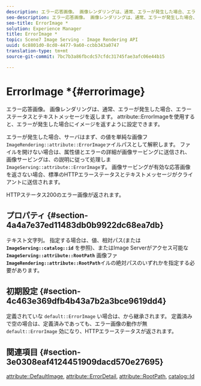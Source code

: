 ```yaml
---
description: エラー応答画像。 画像レンダリングは、通常、エラーが発生した場合、エラーステータスとテキストメッセージを返します。 attribute ErrorImageを使用すると、エラーが発生した場合にイメージを返すように設定できます。
seo-description: エラー応答画像。 画像レンダリングは、通常、エラーが発生した場合、エラーステータスとテキストメッセージを返します。 attribute ErrorImageを使用すると、エラーが発生した場合にイメージを返すように設定できます。
seo-title: ErrorImage *
solution: Experience Manager
title: ErrorImage *
topic: Scene7 Image Serving - Image Rendering API
uuid: 6c8801d0-8cd0-4477-9a60-ccbb343a0747
translation-type: tm+mt
source-git-commit: 7bc7b3a86fbcdc57cfdc31745fae3afc06e44b15

---
```



# ErrorImage *{#errorimage}

エラー応答画像。 画像レンダリングは、通常、エラーが発生した場合、エラーステータスとテキストメッセージを返します。 attribute::ErrorImageを使用すると、エラーが発生した場合にイメージを返すように設定できます。

エラーが発生した場合、サーバはまず、の値を単純な画像フ `ImageRendering::attribute::ErrorImage`ァイルパスとして解釈します。 ファイルを開けない場合は、属性値とエラーの詳細が画像サービングに送信され、画像サービングは、の説明に従って処理しま `ImageServing::attribute::ErrorImage`す。 画像サービングが有効な応答画像を返さない場合、標準のHTTPエラーステータスとテキストメッセージがクライアントに送信されます。

HTTPステータス200のエラー画像が返されます。

## プロパティ {#section-4a4a7e37ed11483db0b9922dc68ea7db}

テキスト文字列。 指定する場合は、値、相対パス(または **`ImageServing::catalog::id`** を参照)、またはImage Serverがアクセス可能な **`ImageServing::attribute::RootPath`** 画像ファ **`ImageRendering::attribute::RootPath`**&#x200B;イルの絶対パスのいずれかを指定する必要があります。

## 初期設定 {#section-4c463e369dfb4b43a7b2a3bce9619dd4}

定義されていな `default::ErrorImage` い場合は、から継承されます。 定義済みで空の場合は、定義済みであっても、エラー画像の動作が無 `default::ErrorImage` 効になり、HTTPエラーステータスが返されます。

## 関連項目 {#section-3e0308eaf4124451909dacd570e27695}

[attribute::DefaultImage](../../../../../ir-api/material-cat/image-rendering-api-ref/c-ir-material-catalog/c-ir-attributes-reference/r-ir-defaultpix.md#reference-102c98f9b5d24d2aaaeb756653fb0e6f), [attribute::ErrorDetail](../../../../../ir-api/material-cat/image-rendering-api-ref/c-ir-material-catalog/c-ir-attributes-reference/r-ir-errordetail.md#reference-123b56eed6cf49cea6e0490672b7c53b), [attribute::RootPath](../../../../../ir-api/material-cat/image-rendering-api-ref/c-ir-material-catalog/c-ir-attributes-reference/r-ir-rootpath.md#reference-a4d7c96b62e14fcbad1740c702f160f3), [catalog::Id](../../../../../ir-api/material-cat/image-rendering-api-ref/c-ir-material-catalog/c-ir-material-data-reference/r-ir-id.md#reference-cba2a53a952e403fb57a4e8569f9cf85)
